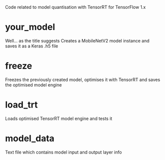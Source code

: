Code related to model quantisation with TensorRT for TensorFlow 1.x

# your_model
Well... as the title suggests
Creates a MobileNetV2 model instance and saves it as a Keras .h5 file

# freeze
Freezes the previously created model, optimises it with TensorRT and saves the
optimised model engine

# load_trt
Loads optimised TensorRT model engine and tests it

# model_data
Text file which contains model input and output layer info